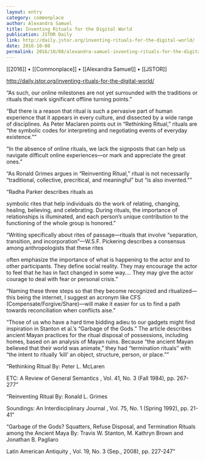 ```yaml
---
layout: entry
category: commonplace
author: Alexandra Samuel
title: Inventing Rituals for the Digital World
publication: JSTOR Daily
link: http://daily.jstor.org/inventing-rituals-for-the-digital-world/
date: 2016-10-08
permalink: 2016/10/08/alexandra-samuel-inventing-rituals-for-the-digital-world
---
```


[[2016]] • [[Commonplace]] • [[Alexandra Samuel]] • [[JSTOR]]

http://daily.jstor.org/inventing-rituals-for-the-digital-world/

“As such, our online milestones are not yet surrounded with the traditions or rituals that mark significant offline turning points.”

“But there is a reason that ritual is such a pervasive part of human experience that it appears in every culture, and dissected by a wide range of disciplines. As Peter Maclaren points out in “Rethinking Ritual,” rituals are “the symbolic codes for interpreting and negotiating events of everyday existence.””

“In the absence of online rituals, we lack the signposts that can help us navigate difficult online experiences—or mark and appreciate the great ones.”

“As Ronald Grimes argues in “Reinventing Ritual,” ritual is not necessarily “traditional, collective, precritical, and meaningful” but “is also invented.””

“Radha Parker describes rituals as

symbolic rites that help individuals do the work of relating, changing, healing, believing, and celebrating. During rituals, the importance of relationships is illuminated, and each person’s unique contribution to the functioning of the whole group is honored.”

“Writing specifically about rites of passage—rituals that involve “separation, transition, and incorporation”—W.S.F. Pickering describes a consensus among anthropologists that these rites

often emphasize the importance of what is happening to the actor and to other participants. They define social reality. They may encourage the actor to feel that he has in fact changed in some way…. They may give the actor courage to deal with fear or personal crisis.”

“Naming these three steps so that they become recognized and ritualized—this being the internet, I suggest an acronym like CFS (Compensate/Forgive/Share)—will make it easier for us to find a path towards reconciliation when conflicts aise.”

“Those of us who have a hard time bidding adieu to our gadgets might find inspiration in Stanton et al.’s “Garbage of the Gods.” The article describes ancient Mayan practices for the ritual disposal of possessions, including homes, based on an analysis of Mayan ruins. Because “the ancient Mayan believed that their world was animate,” they had “termination rituals” with “the intent to ritually ‘kill’ an object, structure, person, or place.””

“Rethinking Ritual
By: Peter L. McLaren

ETC: A Review of General Semantics , Vol. 41, No. 3 (Fall 1984), pp. 267-277”

“Reinventing Ritual
By: Ronald L. Grimes

Soundings: An Interdisciplinary Journal , Vol. 75, No. 1 (Spring 1992), pp. 21-41”

“Garbage of the Gods? Squatters, Refuse Disposal, and Termination Rituals among the Ancient Maya
By: Travis W. Stanton, M. Kathryn Brown and Jonathan B. Pagliaro

Latin American Antiquity , Vol. 19, No. 3 (Sep., 2008), pp. 227-247”

